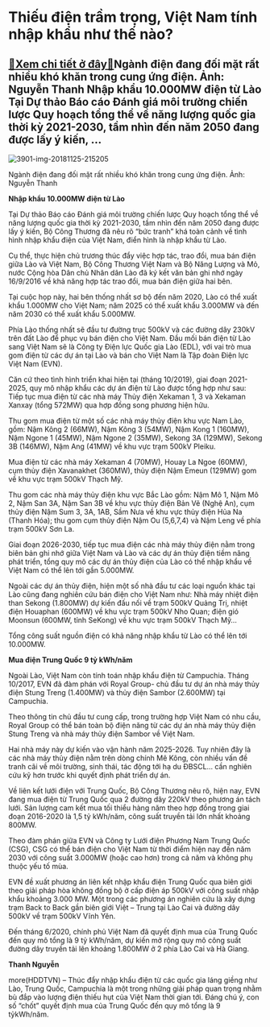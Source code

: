 Thiếu điện trầm trọng, Việt Nam tính nhập khẩu như thế nào?
===========================================================

[:gift:Xem chi tiết ở đây:gift:](https://hddtvn.com/thieu-dien-tram-trong-viet-nam-tinh-nhap-khau-nhu-the-nao/)Ngành điện đang đối mặt rất nhiều khó khăn trong cung ứng điện. Ảnh: Nguyễn Thanh Nhập khẩu 10.000MW điện từ Lào Tại Dự thảo Báo cáo Đánh giá môi trường chiến lược Quy hoạch tổng thể về năng lượng quốc gia thời kỳ 2021-2030, tầm nhìn đến năm 2050 đang được lấy ý kiến, …
------------------------------------------------------------------------------------------------------------------------------------------------------------------------------------------------------------------------------------------------------------------------------





![3901-img-20181125-215205](https://hddtvn.com/wp-content/uploads/2021/01/3901_IMG_20181125_215205.jpg "Ngành điện đang đối mặt rất nhiều khó khăn trong cung ứng điện. Ảnh: Nguyễn Thanh")


Ngành điện đang đối mặt rất nhiều khó khăn trong cung ứng điện. Ảnh: Nguyễn Thanh



**Nhập khẩu 10.000MW điện từ Lào**


Tại Dự thảo Báo cáo Đánh giá môi trường chiến lược Quy hoạch tổng thể về năng lượng quốc gia thời kỳ 2021-2030, tầm nhìn đến năm 2050 đang được lấy ý kiến, Bộ Công Thương đã nêu rõ “bức tranh” khá toàn cảnh về tình hình nhập khẩu điện của Việt Nam, điển hình là nhập khẩu từ Lào.


Cụ thể, thực hiện chủ trương thúc đẩy việc hợp tác, trao đổi, mua bán điện giữa Lào và Việt Nam, Bộ Công Thương Việt Nam và Bộ Năng Lượng và Mỏ, nước Cộng hòa Dân chủ Nhân dân Lào đã ký kết văn bản ghi nhớ ngày 16/9/2016 về khả năng hợp tác trao đổi, mua bán điện giữa hai bên.


Tại cuộc họp này, hai bên thống nhất sơ bộ đến năm 2020, Lào có thể xuất khẩu 1.000MW cho Việt Nam; năm 2025 có thể xuất khẩu 3.000MW và đến năm 2030 có thể xuất khẩu 5.000MW.


Phía Lào thống nhất sẽ đầu tư đường trục 500kV và các đường dây 230kV trên đất Lào để phục vụ bán điện cho Việt Nam. Đầu mối bán điện từ Lào sang Việt Nam sẽ là Công ty Điện lực Quốc gia Lào (EDL), với vai trò mua gom điện từ các dự án tại Lào và bán cho Việt Nam là Tập đoàn Điện lực Việt Nam (EVN).


Căn cứ theo tình hình triển khai hiện tại (tháng 10/2019), giai đoạn 2021-2025, quy mô nhập khẩu các dự án điện từ Lào được tổng hợp như sau: Tiếp tục mua điện từ các nhà máy Thủy điện Xekaman 1, 3 và Xekaman Xanxay (tổng 572MW) qua hợp đồng song phương hiện hữu.


Thu gom mua điện từ một số các nhà máy thủy điện khu vực Nam Lào, gồm: Nậm Kông 2 (66MW), Nậm Kông 3 (54MW), Nậm Kong 1 (160MW), Nậm Ngone 1 (45MW), Nậm Ngone 2 (35MW), Sekong 3A (129MW), Sekong 3B (146MW), Nậm Ang (41MW) về khu vực trạm 500kV Pleiku.


Mua điện từ các nhà máy Xekaman 4 (70MW), Houay La Ngoe (60MW), cụm thủy điện Xavanakhet (360MW), thủy điện Nậm Emeun (129MW) gom về khu vực trạm 500kV Thạch Mỹ.


Thu gom các nhà máy thủy điện khu vực Bắc Lào gồm: Nậm Mô 1, Nậm Mô 2, Nậm San 3A, Nậm San 3B về khu vực thủy điện Bản Vẽ (Nghệ An), cụm thủy điện Nậm Sum 3, 3A, 1AB, Sầm Nưa về khu vực thủy điện Hủa Na (Thanh Hóa); thu gom cụm thủy điện Nậm Ou (5,6,7,4) và Nậm Leng về phía trạm 500kV Sơn La.


Giai đoạn 2026-2030, tiếp tục mua điện các nhà máy thủy điện nằm trong biên bản ghi nhớ giữa Việt Nam và Lào và các dự án thủy điện tiềm năng phát triển, tổng quy mô các dự án thủy điện của Lào có thể nhập khẩu về Việt Nam có thể lên tới gần 5.000MW.


Ngoài các dự án thủy điện, hiện một số nhà đầu tư các loại nguồn khác tại Lào cũng đang nghiên cứu bán điện cho Việt Nam như: Nhà máy nhiệt điện than Sekong (1.800MW) dự kiến đấu nối về trạm 500kV Quảng Trị, nhiệt điện Houaphan (600MW) về khu vực trạm 500kV Nho Quan; điện gió Moonsun (600MW, tỉnh SeKong) về khu vực trạm 500kV Thạch Mỹ…


Tổng công suất nguồn điện có khả năng nhập khẩu từ Lào có thể lên tới 10.000MW.


**Mua điện Trung Quốc 9 tỷ kWh/năm**


Ngoài Lào, Việt Nam còn tính toán nhập khẩu điện từ Campuchia. Tháng 10/2017, EVN đã đàm phán với Royal Group- chủ đầu tư dự án nhà máy thủy điện Stung Treng (1.400MW) và thủy điện Sambor (2.600MW) tại Campuchia.


Theo thông tin chủ đầu tư cung cấp, trong trường hợp Việt Nam có nhu cầu, Royal Group có thể bán toàn bộ điện năng từ các dự án nhà máy thủy điện Stung Treng và nhà máy thủy điện Sambor về Việt Nam.


Hai nhà máy này dự kiến vào vận hành năm 2025-2026. Tuy nhiên đây là các nhà máy thủy điện nằm trên dòng chính Mê Kông, còn nhiều vấn đề tranh cãi về môi trường, sinh thái, tác động tới hạ du ĐBSCL… cần nghiên cứu kỹ hơn trước khi quyết định phát triển dự án.


Về liên kết lưới điện với Trung Quốc, Bộ Công Thương nêu rõ, hiện nay, EVN đang mua điện từ Trung Quốc qua 2 đường dây 220kV theo phương án tách lưới. Sản lượng cam kết mua tối thiểu hàng năm theo hợp đồng trong giai đoạn 2016-2020 là 1,5 tỷ kWh/năm, công suất truyền tải lớn nhất khoảng 800MW.


Theo đàm phán giữa EVN và Công ty Lưới điện Phương Nam Trung Quốc (CSG), CSG có thể bán điện cho Việt Nam từ thời điểm hiện nay đến năm 2030 với công suất 3.000MW (hoặc cao hơn) trong cả năm và không phụ thuộc yếu tố mùa.


EVN đề xuất phương án liên kết nhập khẩu điện Trung Quốc qua biên giới theo giải pháp hòa không đồng bộ ở cấp điện áp 500kV với công suất nhập khẩu khoảng 3.000 MW. Một trong các phương án nghiên cứu là xây dựng trạm Back to Back gần biên giới Việt – Trung tại Lào Cai và đường dây 500kV về trạm 500kV Vĩnh Yên.


Đến tháng 6/2020, chính phủ Việt Nam đã quyết định mua của Trung Quốc đến quy mô tổng là 9 tỷ kWh/năm, dự kiến mở rộng quy mô công suất đường dây truyền tải lên khoảng 1.800MW ở 2 phía Lào Cai và Hà Giang.




**Thanh Nguyễn**



more(HDDTVN) – Thúc đẩy nhập khẩu điện từ các quốc gia láng giềng như Lào, Trung Quốc, Campuchia là một trong những giải pháp quan trọng nhằm bù đắp vào lượng điện thiếu hụt của Việt Nam thời gian tới. Đáng chú ý, con số “chốt” quyết định mua của Trung Quốc đến quy mô tổng là 9 tỷkWh/năm.

